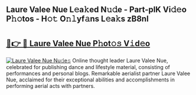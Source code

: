 ## Laure Valee Nue L𝚎a𝚔ed N𝚞𝚍e - Part-pIK Vi𝚍𝚎o P𝚑𝚘tos - H𝚘𝚝 O𝚗𝚕yf𝚊ns L𝚎a𝚔s zB8nl

# <h2><a href="http://kfem5c.oniu.top/?m=Laure+Valee+Nue">🔗👉 🔴 Laure Valee Nue P𝚑ot𝚘𝚜 V𝚒d𝚎o</a></h2>

[![Laure Valee Nue Nu𝚍e𝚜](https://i.imgur.com/0qMVB7G.gif)](http://kfem5c.oniu.top/?m=Laure+Valee+Nue)
Online thought leader Laure Valee Nue, celebrated for publishing dance and lifestyle material, consisting of performances and personal blogs. Remarkable aerialist partner Laure Valee Nue, acclaimed for their exceptional abilities and accomplishments in performing aerial acts with partners.  
